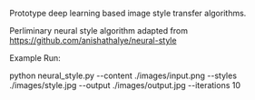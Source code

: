 Prototype deep learning based image style transfer algorithms.

Perliminary neural style algorithm adapted from https://github.com/anishathalye/neural-style

Example Run:

python neural_style.py --content ./images/input.png --styles ./images/style.jpg --output ./images/output.jpg --iterations 10
